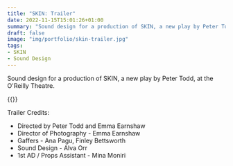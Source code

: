 ```yaml
---
title: "SKIN: Trailer"
date: 2022-11-15T15:01:26+01:00
summary: "Sound design for a production of SKIN, a new play by Peter Todd, at the O’Reilly Theatre."
draft: false
image: "img/portfolio/skin-trailer.jpg"
tags:
- SKIN
- Sound Design
---
```


Sound design for a production of SKIN, a new play by Peter Todd, at the O'Reilly Theatre.

{{<youtube id="RaEu-x7RfPw">}}


Trailer Credits:
- Directed by Peter Todd and Emma Earnshaw
- Director of Photography - Emma Earnshaw
- Gaffers - Ana Pagu, Finley Bettsworth
- Sound Design - Alva Orr
- 1st AD / Props Assistant - Mina Moniri

